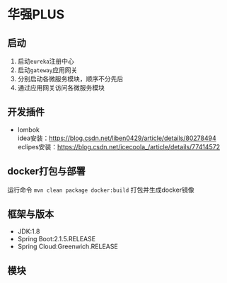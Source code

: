 # 华强PLUS

## 启动
1. 启动`eureka`注册中心
2. 启动`gateway`应用网关
3. 分别启动各微服务模块，顺序不分先后
4. 通过应用网关访问各微服务模块

## 开发插件
- lombok   
idea安装：https://blog.csdn.net/liben0429/article/details/80278494   
eclipes安装：https://blog.csdn.net/icecoola_/article/details/77414572

## docker打包与部署
运行命令 `mvn clean package docker:build` 打包并生成docker镜像

## 框架与版本
- JDK:1.8
- Spring Boot:2.1.5.RELEASE
- Spring Cloud:Greenwich.RELEASE

## 模块